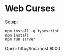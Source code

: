 # Web Curses

Setup:

    npm install -g typescript
    npm install
    npm run server

Open: http://localhost:9000
